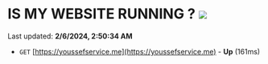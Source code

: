 # IS MY WEBSITE RUNNING ? [![](https://img.shields.io/static/v1?label=Sponsor&message=%E2%9D%A4&logo=GitHub&color=%23fe8e86)](https://github.com/sponsors/<username>)

Last updated: **2/6/2024, 2:50:34 AM**

- `GET` [https://youssefservice.me](https://youssefservice.me) - **Up** (161ms)
